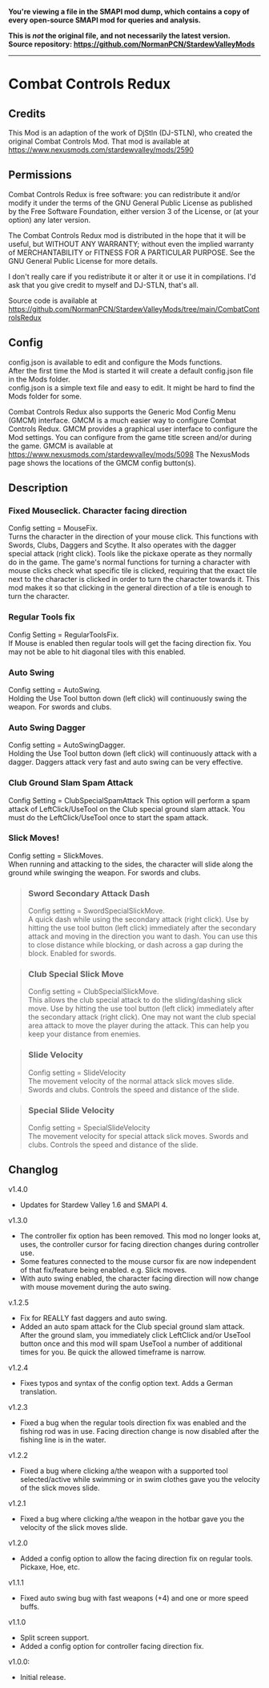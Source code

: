 **You're viewing a file in the SMAPI mod dump, which contains a copy of every open-source SMAPI mod
for queries and analysis.**

**This is _not_ the original file, and not necessarily the latest version.**  
**Source repository: https://github.com/NormanPCN/StardewValleyMods**

----

# Combat Controls Redux

## Credits
This Mod is an adaption of the work of DjStln (DJ-STLN), who created the original Combat Controls Mod.
That mod is available at https://www.nexusmods.com/stardewvalley/mods/2590

## Permissions

Combat Controls Redux is free software: you can redistribute it and/or modify it under the terms of the GNU General Public License
as published by the Free Software Foundation, either version 3 of the License, or (at your option) any later version.

The Combat Controls Redux mod is distributed in the hope that it will be useful, but WITHOUT ANY WARRANTY;
without even the implied warranty of MERCHANTABILITY or FITNESS FOR A PARTICULAR PURPOSE.
See the GNU General Public License for more details.

I don't really care if you redistribute it or alter it or use it in compilations.
I'd ask that you give credit to myself and DJ-STLN, that's all.

Source code is available at
https://github.com/NormanPCN/StardewValleyMods/tree/main/CombatControlsRedux

## Config
config.json is available to edit and configure the Mods functions.  
After the first time the Mod is started it will create a default config.json file in the Mods folder.  
config.json is a simple text file and easy to edit. It might be hard to find the Mods folder for some.  

Combat Controls Redux also supports the Generic Mod Config Menu (GMCM) interface.
GMCM is a much easier way to configure Combat Controls Redux.
GMCM provides a graphical user interface to configure the Mod settings.
You can configure from the game title screen and/or during the game.
GMCM is available at https://www.nexusmods.com/stardewvalley/mods/5098
The NexusMods page shows the locations of the GMCM config button(s).

## Description

### Fixed Mouseclick. Character facing direction  
Config setting = MouseFix.  
Turns the character in the direction of your mouse click. This functions with Swords, Clubs, Daggers and Scythe. 
It also operates with the dagger special attack (right click).
Tools like the pickaxe operate as they normally do in the game.
The game's normal functions for turning a character with mouse clicks check what specific tile is clicked,
requiring that the exact tile next to the character is clicked in order to turn the character towards it.
This mod makes it so that clicking in the general direction of a tile is enough to turn the character.

### Regular Tools fix
Config Setting = RegularToolsFix.  
If Mouse is enabled then regular tools will get the facing direction fix. You may not be able to hit diagonal tiles with this enabled.

### Auto Swing  
Config setting = AutoSwing.  
Holding the Use Tool button down (left click) will continuously swing the weapon. For swords and clubs.

### Auto Swing Dagger  
Config setting = AutoSwingDagger.  
Holding the Use Tool button down (left click) will continuously attack with a dagger. Daggers attack very fast and auto swing can be very effective.

### Club Ground Slam Spam Attack
Config Setting = ClubSpecialSpamAttack
This option will perform a spam attack of LeftClick/UseTool on the Club special ground slam attack. You must do the LeftClick/UseTool once to start the spam attack.

### Slick Moves!  
Config setting = SlickMoves.  
When running and attacking to the sides, the character will slide along the ground while swinging the weapon.
For swords and clubs.

> ### Sword Secondary Attack Dash  
> Config setting = SwordSpecialSlickMove.  
> A quick dash while using the secondary attack (right click). Use by hitting the use tool button (left click) immediately after the secondary attack and moving in the direction you want to dash. You can use this to close distance while blocking, or dash across a gap during the block.
> Enabled for swords.

> ### Club Special Slick Move  
> Config setting = ClubSpecialSlickMove.  
> This allows the club special attack to do the sliding/dashing slick move. Use by hitting the use tool button (left click) immediately after the secondary attack (right click).
> One may not want the club special area attack to move the player during the attack. This can help you keep your distance from enemies. 

> ### Slide Velocity  
> Config setting = SlideVelocity  
> The movement velocity of the normal attack slick moves slide. Swords and clubs. Controls the speed and distance of the slide.

> ### Special Slide Velocity  
> Config setting = SpecialSlideVelocity  
> The movement velocity for special attack slick moves. Swords and clubs. Controls the speed and distance of the slide.

## Changlog
v1.4.0
* Updates for Stardew Valley 1.6 and SMAPI 4.

v1.3.0
* The controller fix option has been removed. This mod no longer looks at, uses, the controller cursor for facing direction changes during controller use.
* Some features connected to the mouse cursor fix are now independent of that fix/feature being enabled. e.g. Slick moves.
* With auto swing enabled, the character facing direction will now change with mouse movement during the auto swing.

v.1.2.5
* Fix for REALLY fast daggers and auto swing.
* Added an auto spam attack for the Club special ground slam attack. After the ground slam, you immediately click LeftClick and/or UseTool button once and this mod will spam UseTool a number of additional times for you. Be quick the allowed timeframe is narrow.

v1.2.4
* Fixes typos and syntax of the config option text. Adds a German translation.

v1.2.3
* Fixed a bug when the regular tools direction fix was enabled and the fishing rod was in use. Facing direction change is now disabled after the fishing line is in the water.

v1.2.2
* Fixed a bug where clicking a/the weapon with a supported tool selected/active while swimming or in swim clothes gave you the velocity of the slick moves slide.

v1.2.1
* Fixed a bug where clicking a/the weapon in the hotbar gave you the velocity of the slick moves slide.

v1.2.0
* Added a config option to allow the facing direction fix on regular tools. Pickaxe, Hoe, etc.

v1.1.1
* Fixed auto swing bug with fast weapons (+4) and one or more speed buffs.

v1.1.0
* Split screen support.  
* Added a config option for controller facing direction fix.  

v1.0.0:  
* Initial release. 
